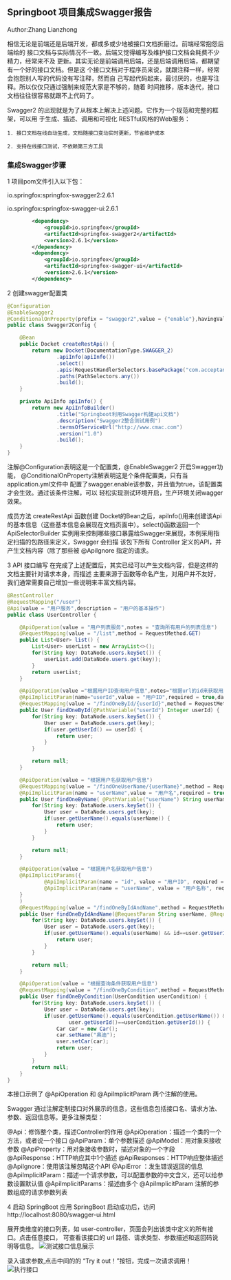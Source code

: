 ## Springboot 项目集成Swagger报告
Author:Zhang Lianzhong

相信无论是前端还是后端开发，都或多或少地被接口文档折磨过。前端经常抱怨后端给的
接口文档与实际情况不一致。后端又觉得编写及维护接口文档会耗费不少精力，经常来不及
更新。其实无论是前端调用后端，还是后端调用后端，都期望有一个好的接口文档。但是这
个接口文档对于程序员来说，就跟注释一样，经常会抱怨别人写的代码没有写注释，然而自
己写起代码起来，最讨厌的，也是写注释。所以仅仅只通过强制来规范大家是不够的，随着
时间推移，版本迭代，接口文档往往很容易就跟不上代码了。

Swagger2 的出现就是为了从根本上解决上述问题。它作为一个规范和完整的框架，可以用
于生成、描述、调用和可视化 RESTful风格的Web服务：
```
1. 接口文档在线自动生成，文档随接口变动实时更新，节省维护成本

2. 支持在线接口测试，不依赖第三方工具
```
### 集成Swagger步骤
1 项目pom文件引入以下包：

io.springfox:springfox-swagger2:2.6.1

io.springfox:springfox-swagger-ui:2.6.1
```xml
		<dependency>
			<groupId>io.springfox</groupId>
			<artifactId>springfox-swagger2</artifactId>
			<version>2.6.1</version>
		</dependency>
		<dependency>
			<groupId>io.springfox</groupId>
			<artifactId>springfox-swagger-ui</artifactId>
			<version>2.6.1</version>
		</dependency>

```

2 创建swagger配置类
```java
@Configuration
@EnableSwagger2
@ConditionalOnProperty(prefix = "swagger2",value = {"enable"},havingValue = "true")
public class Swagger2Config {

    @Bean
    public Docket createRestApi() {
        return new Docket(DocumentationType.SWAGGER_2)
                .apiInfo(apiInfo())
                .select()
                .apis(RequestHandlerSelectors.basePackage("com.acceptance.springbootswagger.controller"))
                .paths(PathSelectors.any())
                .build();
    }

    private ApiInfo apiInfo() {
        return new ApiInfoBuilder()
                .title("Springboot利用Swagger构建api文档")
                .description("Swagger2整合测试用例")
                .termsOfServiceUrl("http://www.cmac.com")
                .version("1.0")
                .build();
    }
}
```
注解@Configuration表明这是一个配置类，@EnableSwagger2 开启Swagger功能，
@ConditionalOnProperty注解表明这是个条件配置类，只有当application.yml文件中
配置了swagger.enable该参数，并且值为true，该配置类才会生效。通过该条件注解，可以
轻松实现测试环境开启，生产环境关闭wagger效果。

成员方法 createRestApi 函数创建 Docket的Bean之后，apiInfo()用来创建该Api 
的基本信息（这些基本信息会展现在文档页面中）。select()函数返回一个ApiSelectorBuilder
实例用来控制哪些接口暴露给Swagger来展现，本例采用指定扫描的包路径来定义，Swagger 会扫描
该包下所有 Controller 定义的API，并产生文档内容（除了那些被 @ApiIgnore 指定的请求。

3 API 接口编写
在完成了上述配置后，其实已经可以产生文档内容，但是这样的文档主要针对请求本身，而描述
主要来源于函数等命名产生，对用户并不友好，我们通常需要自己增加一些说明来丰富文档内容。
```java
@RestController
@RequestMapping("/user")
@Api(value = "用户服务",description = "用户的基本操作")
public class UserController {

    @ApiOperation(value = "用户列表服务",notes = "查詢所有用戶的列表信息")
    @RequestMapping(value = "/list",method = RequestMethod.GET)
    public List<User> list() {
        List<User> userList = new ArrayList<>();
        for(String key: DataNode.users.keySet()) {
            userList.add(DataNode.users.get(key));
        }
        return userList;
    }

    @ApiOperation(value ="根据用户ID查询用户信息",notes="根据url的id来获取用户详细信息")
    @ApiImplicitParam(name="userId",value = "用户ID",required = true,dataType ="Integer",paramType = "path")
    @RequestMapping(value = "/findOneById/{userId}",method = RequestMethod.GET)
    public User findOneById(@PathVariable("userId") Integer userId) {
        for(String key: DataNode.users.keySet()) {
            User user = DataNode.users.get(key);
            if(user.getUserId() == userId) {
                return user;
            }
        }

        return null;
    }

    @ApiOperation(value = "根据用户名获取用户信息")
    @RequestMapping(value = "/findOneUserName/{userName}",method = RequestMethod.GET)
    @ApiImplicitParam(name = "userName",value = "用户名",required = true,dataType = "String",paramType = "path")
    public User findOneByName( @PathVariable("userName") String userName) {
        for(String key: DataNode.users.keySet()) {
            User user = DataNode.users.get(key);
            if(user.getUserName().equals(userName)) {
                return user;
            }
        }

        return null;
    }

    @ApiOperation(value = "根据用户名获取用户信息")
    @ApiImplicitParams({
            @ApiImplicitParam(name = "id", value = "用户ID", required = true, dataType = "int", paramType = "query"),
            @ApiImplicitParam(name = "userName", value = "用户名称", required = true, dataType = "String", paramType = "query")
    }
    )
    @RequestMapping(value = "/findOneByIdAndName",method = RequestMethod.GET)
    public User findOneByIdAndName(@RequestParam String userName, @RequestParam Integer id) {
        for(String key: DataNode.users.keySet()) {
            User user = DataNode.users.get(key);
            if(user.getUserName().equals(userName) && id==user.getUserId()) {
                return user;
            }
        }

        return null;
    }

    @ApiOperation(value = "根据查询条件获取用户信息")
    @RequestMapping(value = "/findOneByCondition",method = RequestMethod.GET)
    public User findOneByCondition(UserCondition userCondition) {
        for(String key: DataNode.users.keySet()) {
            User user = DataNode.users.get(key);
            if(user.getUserName().equals(userCondition.getUserName()) &&
                    user.getUserId()==userCondition.getUserId()) {
                Car car = new Car();
                car.setName("奥迪");
                user.setCar(car);
                return user;
            }
        }
        return null;
    }
}
```

本接口示例了 @ApiOperation 和 @ApiImplicitParam 两个注解的使用。

Swagger 通过注解定制接口对外展示的信息，这些信息包括接口名、请求方法、参数、返回信息等。更多注解类型：

@Api：修饰整个类，描述Controller的作用
@ApiOperation：描述一个类的一个方法，或者说一个接口
@ApiParam：单个参数描述
@ApiModel：用对象来接收参数
@ApiProperty：用对象接收参数时，描述对象的一个字段
@ApiResponse：HTTP响应其中1个描述
@ApiResponses：HTTP响应整体描述
@ApiIgnore：使用该注解忽略这个API
@ApiError ：发生错误返回的信息
@ApiImplicitParam：描述一个请求参数，可以配置参数的中文含义，还可以给参数设置默认值
@ApiImplicitParams：描述由多个 @ApiImplicitParam 注解的参数组成的请求参数列表

4 启动 SpringBoot 应用
SpringBoot 启动成功后，访问 http://localhost:8080/swagger-ui.html

展开类维度的接口列表，如 user-controller，页面会列出该类中定义的所有接口。点击任意接口，
可查看该接口的 url 路径、请求类型、参数描述和返回码说明等信息。
![测试接口信息展示](./images/测试接口展示.png)

录入请求参数,点击中间的的 “Try it out！”按钮，完成一次请求调用！
![执行接口](./images/执行接口.png)

